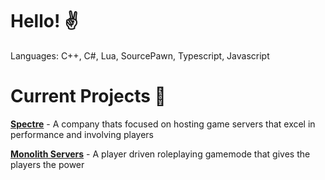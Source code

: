 # Hello! ✌️

Languages: C++, C#, Lua, SourcePawn, Typescript, Javascript

# Current Projects 🎨
[**Spectre**](https://spectre.gg) - A company thats focused on hosting game servers that excel in performance and involving players

[**Monolith Servers**](https://monolithservers.com) - A player driven roleplaying gamemode that gives the players the power
